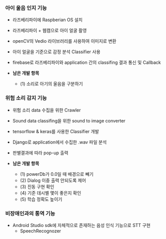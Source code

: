 ### 아이 울음 인지 기능
* 라즈베리파이에 Raspberian OS 설치

* 라즈베리파이 + 웹캠으로 아이 얼굴 촬영

* openCV의 Vedio 라이브러리를 사용하여 이미지로 변환

* 아이 얼굴을 기준으로 감정 분석 Classifier 사용

* firebase로 라즈베리파이와 application 간의 classifing 결과 통신 및 Callback

* <b> 남은 개발 항목 </b>
  + (1) 소리로 아기의 울음을 구분하기

### 위험 소리 감지 기능
* 위험 소리 data 수집을 위한 Crawler

* Sound data classifing을 위한 sound to image converter

* tensorflow & keras를 사용한 Classifier 개발

* Django로 application에서 수집한 .wav 파일 분석

* 판별결과에 따라 pop-up 출력

* <b> 남은 개발 항목 </b>
  + (1) powerDb가 0.0일 때 배경으로 빼기
  + (2) Dialog 이중 출력 안되도록 제어
  + (3) 진동 구현 확인
  + (4) 기준 데시벨 몇이 좋은지 확인
  + (5) 학습 정확도 높이기

### 비장애인과의 통역 기능
* Android Studio sdk에 자체적으로 존재하는 음성 인식 기능으로 STT 구현
  + SpeechRecognozer

